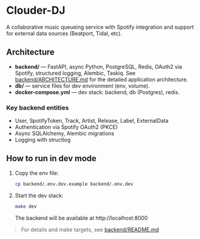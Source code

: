 # Clouder-DJ

A collaborative music queueing service with Spotify integration and support for external data sources (Beatport, Tidal, etc).

## Architecture

- **backend/** — FastAPI, async Python, PostgreSQL, Redis, OAuth2 via Spotify, structured logging, Alembic, Taskiq. See [backend/ARCHITECTURE.md](backend/ARCHITECTURE.md) for the detailed application architecture.
- **db/** — service files for dev environment (env, volume).
- **docker-compose.yml** — dev stack: backend, db (Postgres), redis.

### Key backend entities
- User, SpotifyToken, Track, Artist, Release, Label, ExternalData
- Authentication via Spotify OAuth2 (PKCE)
- Async SQLAlchemy, Alembic migrations
- Logging with structlog

## How to run in dev mode

1. Copy the env file:
   ```bash
   cp backend/.env.dev.example backend/.env.dev
   ```
2. Start the dev stack:
   ```bash
   make dev
   ```
   The backend will be available at http://localhost:8000

> For details and make targets, see [backend/README.md](backend/README.md)
